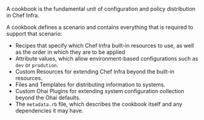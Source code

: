 A cookbook is the fundamental unit of configuration and policy distribution in Chef Infra.

A cookbook defines a scenario and contains everything that is required to support that scenario:

- Recipes that specify which Chef Infra built-in resources to use, as well as the order in which they are to be applied
- Attribute values, which allow environment-based configurations such as `dev` or `prodution`.
- Custom Resources for extending Chef Infra beyond the built-in resources.
- Files and Templates for distributing information to systems.
- Custom Ohai Plugins for extending system configuration collection beyond the Ohai defaults.
- The `metadata.rb` file, which describes the cookbook itself and any dependencies it may have.
